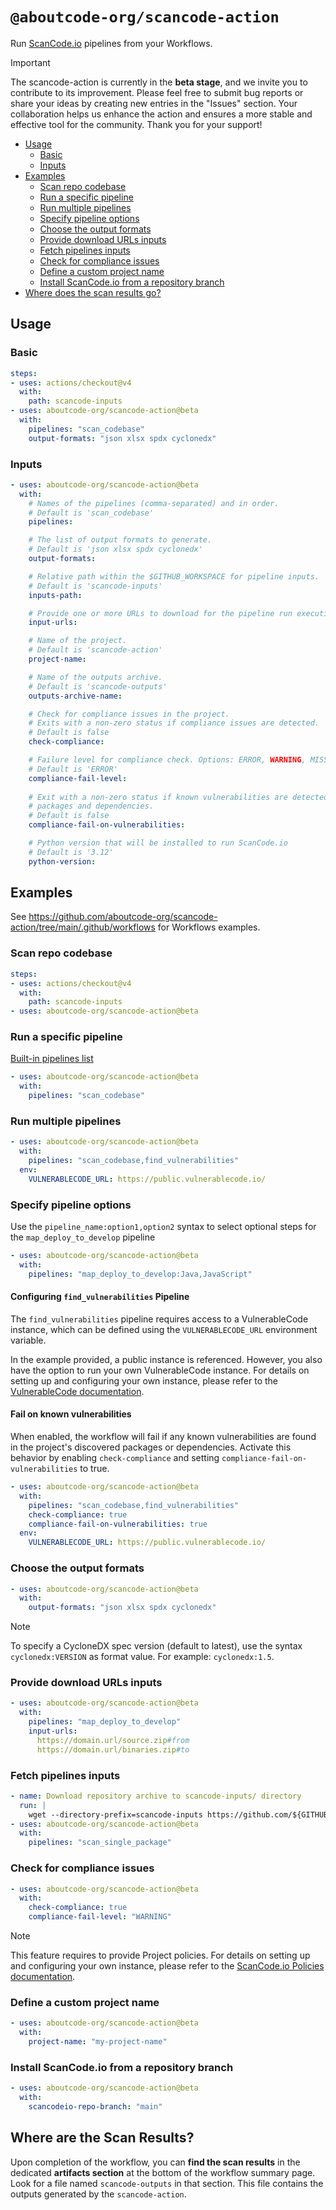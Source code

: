 # `@aboutcode-org/scancode-action`

Run [ScanCode.io](https://github.com/aboutcode-org/scancode.io) pipelines from your 
Workflows.

> [!IMPORTANT]
> The scancode-action is currently in the **beta stage**, and we invite you to 
> contribute to its improvement. Please feel free to submit bug reports or share 
> your ideas by creating new entries in the "Issues" section. 
> Your collaboration helps us enhance the action and ensures a more stable and 
> effective tool for the community. 
> Thank you for your support!

- [Usage](#usage)
  - [Basic](#basic)
  - [Inputs](#inputs)
- [Examples](#examples)
  - [Scan repo codebase](#scan-repo-codebase)
  - [Run a specific pipeline](#run-a-specific-pipeline)
  - [Run multiple pipelines](#run-multiple-pipelines)
  - [Specify pipeline options](#specify-pipeline-options)
  - [Choose the output formats](#choose-the-output-formats)
  - [Provide download URLs inputs](#provide-download-urls-inputs)
  - [Fetch pipelines inputs](#fetch-pipelines-inputs)
  - [Check for compliance issues](#check-for-compliance-issues)
  - [Define a custom project name](#define-a-custom-project-name)
  - [Install ScanCode.io from a repository branch](#install-scancodeio-from-a-repository-branch)
- [Where does the scan results go?](#where-does-the-scan-results-go)

## Usage

### Basic

```yaml
steps:
- uses: actions/checkout@v4
  with:
    path: scancode-inputs
- uses: aboutcode-org/scancode-action@beta
  with:
    pipelines: "scan_codebase"
    output-formats: "json xlsx spdx cyclonedx"
```

### Inputs

```yaml
- uses: aboutcode-org/scancode-action@beta
  with:
    # Names of the pipelines (comma-separated) and in order.
    # Default is 'scan_codebase'
    pipelines:

    # The list of output formats to generate.
    # Default is 'json xlsx spdx cyclonedx'
    output-formats:

    # Relative path within the $GITHUB_WORKSPACE for pipeline inputs.
    # Default is 'scancode-inputs'
    inputs-path:

    # Provide one or more URLs to download for the pipeline run execution
    input-urls:

    # Name of the project.
    # Default is 'scancode-action'
    project-name:

    # Name of the outputs archive.
    # Default is 'scancode-outputs'
    outputs-archive-name:

    # Check for compliance issues in the project.
    # Exits with a non-zero status if compliance issues are detected.
    # Default is false
    check-compliance:

    # Failure level for compliance check. Options: ERROR, WARNING, MISSING.
    # Default is 'ERROR'
    compliance-fail-level:
      
    # Exit with a non-zero status if known vulnerabilities are detected in discovered 
    # packages and dependencies.
    # Default is false
    compliance-fail-on-vulnerabilities:

    # Python version that will be installed to run ScanCode.io
    # Default is '3.12'
    python-version:
```

## Examples

See https://github.com/aboutcode-org/scancode-action/tree/main/.github/workflows for 
Workflows examples.

### Scan repo codebase

```yaml
steps:
- uses: actions/checkout@v4
  with:
    path: scancode-inputs
- uses: aboutcode-org/scancode-action@beta
```

### Run a specific pipeline

[Built-in pipelines list](https://scancodeio.readthedocs.io/en/latest/built-in-pipelines.html)

```yaml
- uses: aboutcode-org/scancode-action@beta
  with:
    pipelines: "scan_codebase"
```

### Run multiple pipelines

```yaml
- uses: aboutcode-org/scancode-action@beta
  with:
    pipelines: "scan_codebase,find_vulnerabilities"
  env:
    VULNERABLECODE_URL: https://public.vulnerablecode.io/
```

### Specify pipeline options

Use the `pipeline_name:option1,option2` syntax to select optional steps for the 
`map_deploy_to_develop` pipeline

```yaml
- uses: aboutcode-org/scancode-action@beta
  with:
    pipelines: "map_deploy_to_develop:Java,JavaScript"
```

#### Configuring `find_vulnerabilities` Pipeline

The `find_vulnerabilities` pipeline requires access to a VulnerableCode instance, 
which can be defined using the `VULNERABLECODE_URL` environment variable.

In the example provided, a public instance is referenced. 
However, you also have the option to run your own VulnerableCode instance. 
For details on setting up and configuring your own instance, please refer to the 
[VulnerableCode documentation](https://vulnerablecode.readthedocs.io/en/latest/index.html).

#### Fail on known vulnerabilities

When enabled, the workflow will fail if any known vulnerabilities are found in the 
project's discovered packages or dependencies.
Activate this behavior by enabling `check-compliance` and setting 
`compliance-fail-on-vulnerabilities` to true.

```yaml
- uses: aboutcode-org/scancode-action@beta
  with:
    pipelines: "scan_codebase,find_vulnerabilities"
    check-compliance: true
    compliance-fail-on-vulnerabilities: true
  env:
    VULNERABLECODE_URL: https://public.vulnerablecode.io/
```

### Choose the output formats

```yaml
- uses: aboutcode-org/scancode-action@beta
  with:
    output-formats: "json xlsx spdx cyclonedx"
```

> [!NOTE]
> To specify a CycloneDX spec version (default to latest), use the syntax
  ``cyclonedx:VERSION`` as format value. For example: ``cyclonedx:1.5``.

### Provide download URLs inputs

```yaml
- uses: aboutcode-org/scancode-action@beta
  with:
    pipelines: "map_deploy_to_develop"
    input-urls:
      https://domain.url/source.zip#from
      https://domain.url/binaries.zip#to
```

### Fetch pipelines inputs

```yaml
- name: Download repository archive to scancode-inputs/ directory
  run: |
    wget --directory-prefix=scancode-inputs https://github.com/${GITHUB_REPOSITORY}/archive/${GITHUB_REF}.zip
- uses: aboutcode-org/scancode-action@beta
  with:
    pipelines: "scan_single_package"
```

### Check for compliance issues

```yaml
- uses: aboutcode-org/scancode-action@beta
  with:
    check-compliance: true
    compliance-fail-level: "WARNING"
```

> [!NOTE]
> This feature requires to provide Project policies. 
> For details on setting up and configuring your own instance, please refer to the 
> [ScanCode.io Policies documentation](https://scancodeio.readthedocs.io/en/latest/policies.html).

### Define a custom project name

```yaml
- uses: aboutcode-org/scancode-action@beta
  with:
    project-name: "my-project-name"
```

### Install ScanCode.io from a repository branch

```yaml
- uses: aboutcode-org/scancode-action@beta
  with:
    scancodeio-repo-branch: "main"
```

## Where are the Scan Results?

Upon completion of the workflow, you can **find the scan results** in the dedicated 
**artifacts section** at the bottom of the workflow summary page. 
Look for a file named `scancode-outputs` in that section. 
This file contains the outputs generated by the `scancode-action`.
